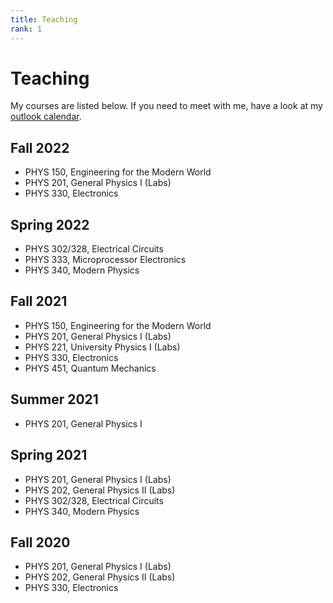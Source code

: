 ```yaml
---
title: Teaching
rank: 1
---
```


# Teaching

My courses are listed below. If you need to meet with me, have a look at my
[outlook calendar](https://outlook.office365.com/owa/calendar/c1589ab025634d988fb2764fd3050f3d@winona.edu/6fcb1ffe2d2d41e7874d7141389592ac8571122620388646148/calendar.html).

## Fall 2022
- PHYS 150, Engineering for the Modern World
- PHYS 201, General Physics I (Labs)
- PHYS 330, Electronics

## Spring 2022
- PHYS 302/328, Electrical Circuits
- PHYS 333, Microprocessor Electronics
- PHYS 340, Modern Physics

## Fall 2021
- PHYS 150, Engineering for the Modern World
- PHYS 201, General Physics I (Labs)
- PHYS 221, University Physics I (Labs)
- PHYS 330, Electronics
- PHYS 451, Quantum Mechanics

## Summer 2021
- PHYS 201, General Physics I

## Spring 2021

- PHYS 201, General Physics I (Labs)
- PHYS 202, General Physics II (Labs)
- PHYS 302/328, Electrical Circuits
- PHYS 340, Modern Physics

## Fall 2020

- PHYS 201, General Physics I (Labs)
- PHYS 202, General Physics II (Labs)
- PHYS 330, Electronics
